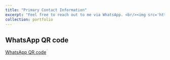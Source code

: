 ```yaml
---
title: "Primary Contact Information"
excerpt: "Feel free to reach out to me via WhatsApp. <br/><img src='https://ziweiwuzw.github.io/woozoe.ziwei.github.io/images/whatsapp-figure.png'>"
collection: portfolio
---
```


WhatsApp  QR code
--

[WhatsApp  QR code](https://ziweiwuzw.github.io/woozoe.ziwei.github.io/images/WhatsApp.png)
